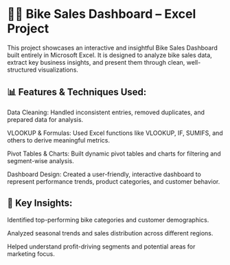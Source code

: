 # 🚴‍♂️ Bike Sales Dashboard – Excel Project
This project showcases an interactive and insightful Bike Sales Dashboard built entirely in Microsoft Excel. It is designed to analyze bike sales data, extract key business insights, and present them through clean, well-structured visualizations.

## 📊 Features & Techniques Used:
Data Cleaning: Handled inconsistent entries, removed duplicates, and prepared data for analysis.

VLOOKUP & Formulas: Used Excel functions like VLOOKUP, IF, SUMIFS, and others to derive meaningful metrics.

Pivot Tables & Charts: Built dynamic pivot tables and charts for filtering and segment-wise analysis.

Dashboard Design: Created a user-friendly, interactive dashboard to represent performance trends, product categories, and customer behavior.

## 📌 Key Insights:
Identified top-performing bike categories and customer demographics.

Analyzed seasonal trends and sales distribution across different regions.

Helped understand profit-driving segments and potential areas for marketing focus.

